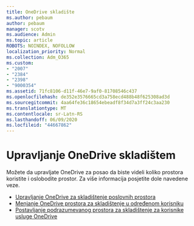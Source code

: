 ```yaml
---
title: OneDrive skladište
ms.author: pebaum
author: pebaum
manager: scotv
ms.audience: Admin
ms.topic: article
ROBOTS: NOINDEX, NOFOLLOW
localization_priority: Normal
ms.collection: Adm_O365
ms.custom:
- "2007"
- "2384"
- "2398"
- "9000354"
ms.assetid: 71fc8106-d11f-46e7-9af0-81708546c437
ms.openlocfilehash: de352e3576665cd3a758ecd488b48f625308ad3d
ms.sourcegitcommit: 4aa64fe36c18654ebeadf8f34d7a3ff24c3aa230
ms.translationtype: MT
ms.contentlocale: sr-Latn-RS
ms.lasthandoff: 06/09/2020
ms.locfileid: "44667862"
---
```

# <a name="manage-your-onedrive-storage"></a>Upravljanje OneDrive skladištem

Možete da upravljate OneDrive za posao da biste videli koliko prostora koristite i oslobodite prostor.  Za više informacija posjetite dole navedene veze.

- [Upravljanje OneDrive za skladištenje poslovnih prostora](https://support.microsoft.com/office/31519161-059c-4764-b6f8-f5cd29f7fe68)
- [Menjanje OneDrive prostora za skladištenje u određenom korisniku](https://docs.microsoft.com/onedrive/change-user-storage)
- [Postavljanje podrazumevanog prostora za skladištenje za korisnike usluge OneDrive](https://docs.microsoft.com/onedrive/set-default-storage-space)